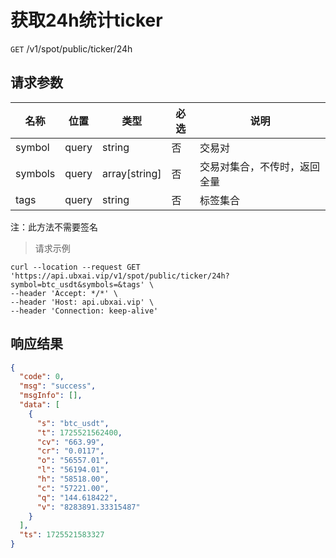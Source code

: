 # 获取24h统计ticker

`GET` /v1/spot/public/ticker/24h

## 请求参数

| 名称    | 位置  | 类型          | 必选 | 说明                         |
| ------- | ----- | ------------- | ---- | ---------------------------- |
| symbol  | query | string        | 否   | 交易对                       |
| symbols | query | array[string] | 否   | 交易对集合，不传时，返回全量 |
| tags    | query | string        | 否   | 标签集合                     |

注：此方法不需要签名

> 请求示例

```shell
curl --location --request GET 'https://api.ubxai.vip/v1/spot/public/ticker/24h?symbol=btc_usdt&symbols=&tags' \
--header 'Accept: */*' \
--header 'Host: api.ubxai.vip' \
--header 'Connection: keep-alive'
```

## 响应结果

```json
{
  "code": 0,
  "msg": "success",
  "msgInfo": [],
  "data": [
    {
      "s": "btc_usdt",
      "t": 1725521562400,
      "cv": "663.99",
      "cr": "0.0117",
      "o": "56557.01",
      "l": "56194.01",
      "h": "58518.00",
      "c": "57221.00",
      "q": "144.618422",
      "v": "8283891.33315487"
    }
  ],
  "ts": 1725521583327
}
```

